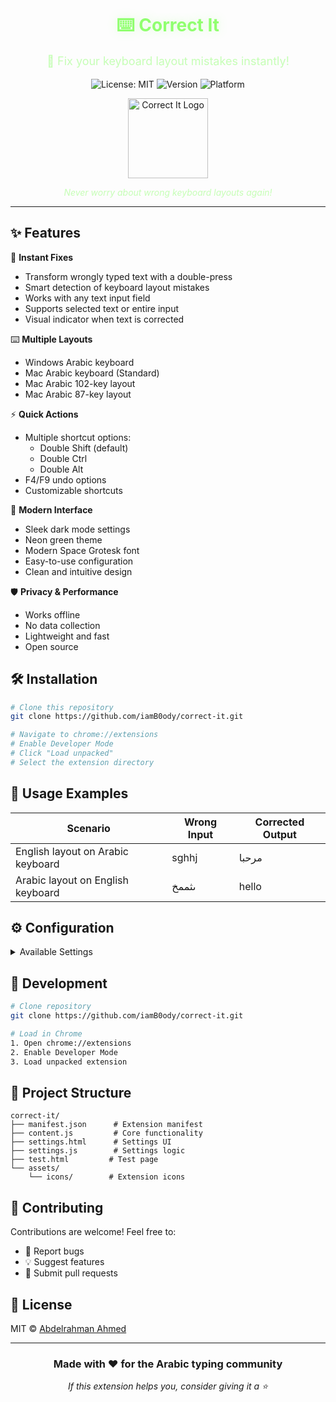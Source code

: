 <div align="center">
   
<h1 style="color: #90ff6f; text-shadow: 0 0 15px #90ff6f40;">⌨️ Correct It</h1>

<p style="color: #90ff6f80; font-size: 18px;">🔄 Fix your keyboard layout mistakes instantly!</p>

<p>
  <img src="https://img.shields.io/badge/License-MIT-90ff6f.svg" alt="License: MIT" />
  <img src="https://img.shields.io/badge/version-1.0-90ff6f" alt="Version" />
  <img src="https://img.shields.io/badge/platform-Chrome-90ff6f" alt="Platform" />
</p>

<img src="assets/icons/icon.svg" width="128" height="128" alt="Correct It Logo">

<em style="color: #90ff6f80;">Never worry about wrong keyboard layouts again!</em>

</div>

---

## ✨ Features

🚀 **Instant Fixes**
- Transform wrongly typed text with a double-press
- Smart detection of keyboard layout mistakes
- Works with any text input field
- Supports selected text or entire input
- Visual indicator when text is corrected

⌨️ **Multiple Layouts**
- Windows Arabic keyboard
- Mac Arabic keyboard (Standard)
- Mac Arabic 102-key layout
- Mac Arabic 87-key layout

⚡ **Quick Actions**
- Multiple shortcut options:
  - Double Shift (default)
  - Double Ctrl
  - Double Alt
- F4/F9 undo options
- Customizable shortcuts

🎨 **Modern Interface**
- Sleek dark mode settings
- Neon green theme
- Modern Space Grotesk font
- Easy-to-use configuration
- Clean and intuitive design

🛡️ **Privacy & Performance**
- Works offline
- No data collection
- Lightweight and fast
- Open source

## 🛠️ Installation

```bash
# Clone this repository
git clone https://github.com/iamB0ody/correct-it.git

# Navigate to chrome://extensions
# Enable Developer Mode
# Click "Load unpacked"
# Select the extension directory
```

## 📖 Usage Examples

| Scenario | Wrong Input | Corrected Output |
|----------|-------------|------------------|
| English layout on Arabic keyboard | sghhj | مرحبا |
| Arabic layout on English keyboard | ىثممخ | hello |

## ⚙️ Configuration

<details>
<summary>Available Settings</summary>

### Keyboard Layouts
- `Arabic - Windows (PC)`
- `Arabic - Mac`
- `Arabic - Mac (102 keys)`
- `Arabic - Mac (87 keys)`

### Shortcuts
- `Double Shift` (Default)
- `Double Ctrl Key`
- `Double Alt Key`

### Undo Options
- `F4` (Default)
- `F9`

</details>

## 🔧 Development

```bash
# Clone repository
git clone https://github.com/iamB0ody/correct-it.git

# Load in Chrome
1. Open chrome://extensions
2. Enable Developer Mode
3. Load unpacked extension
```

## 📁 Project Structure

```
correct-it/
├── manifest.json      # Extension manifest
├── content.js         # Core functionality
├── settings.html      # Settings UI
├── settings.js        # Settings logic
├── test.html         # Test page
└── assets/
    └── icons/        # Extension icons
```

## 🤝 Contributing

Contributions are welcome! Feel free to:
- 🐛 Report bugs
- 💡 Suggest features
- 🔧 Submit pull requests

## 📝 License

MIT © [Abdelrahman Ahmed](https://github.com/iamB0ody)

---

<div align="center">
   
### Made with ❤️ for the Arabic typing community

*If this extension helps you, consider giving it a ⭐*

</div> 